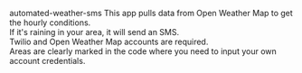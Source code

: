 automated-weather-sms
This app pulls data from Open Weather Map to get the hourly conditions.  
If it's raining in your area, it will send an SMS.  
Twilio and Open Weather Map accounts are required.  
Areas are clearly marked in the code where you need to input your own account credentials.